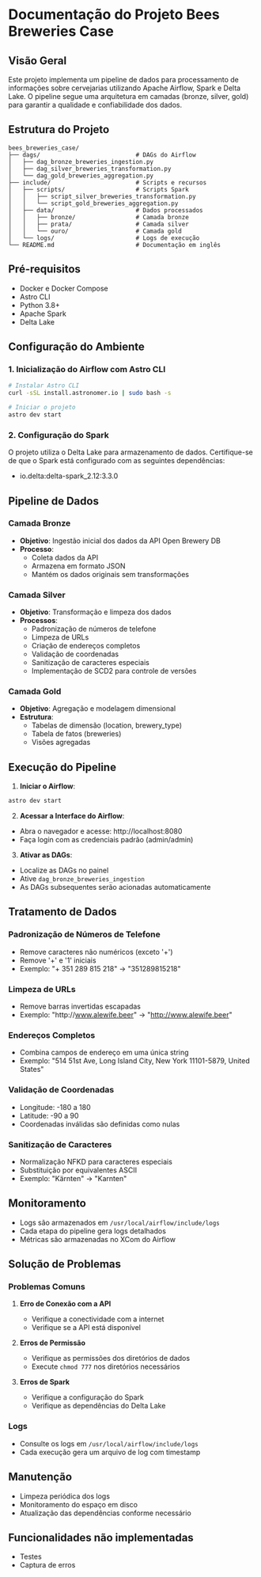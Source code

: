 # Documentação do Projeto Bees Breweries Case

## Visão Geral
Este projeto implementa um pipeline de dados para processamento de informações sobre cervejarias utilizando Apache Airflow, Spark e Delta Lake. O pipeline segue uma arquitetura em camadas (bronze, silver, gold) para garantir a qualidade e confiabilidade dos dados.

## Estrutura do Projeto
```
bees_breweries_case/
├── dags/                           # DAGs do Airflow
│   ├── dag_bronze_breweries_ingestion.py
│   ├── dag_silver_breweries_transformation.py
│   └── dag_gold_breweries_aggregation.py
├── include/                        # Scripts e recursos
│   ├── scripts/                    # Scripts Spark
│   │   ├── script_silver_breweries_transformation.py
│   │   └── script_gold_breweries_aggregation.py
│   ├── data/                       # Dados processados
│   │   ├── bronze/                 # Camada bronze
│   │   ├── prata/                  # Camada silver
│   │   └── ouro/                   # Camada gold
│   └── logs/                       # Logs de execução
└── README.md                       # Documentação em inglês
```

## Pré-requisitos
- Docker e Docker Compose
- Astro CLI
- Python 3.8+
- Apache Spark
- Delta Lake

## Configuração do Ambiente

### 1. Inicialização do Airflow com Astro CLI
```bash
# Instalar Astro CLI
curl -sSL install.astronomer.io | sudo bash -s

# Iniciar o projeto
astro dev start
```

### 2. Configuração do Spark
O projeto utiliza o Delta Lake para armazenamento de dados. Certifique-se de que o Spark está configurado com as seguintes dependências:
- io.delta:delta-spark_2.12:3.3.0

## Pipeline de Dados

### Camada Bronze
- **Objetivo**: Ingestão inicial dos dados da API Open Brewery DB
- **Processo**:
  - Coleta dados da API
  - Armazena em formato JSON
  - Mantém os dados originais sem transformações

### Camada Silver
- **Objetivo**: Transformação e limpeza dos dados
- **Processos**:
  - Padronização de números de telefone
  - Limpeza de URLs
  - Criação de endereços completos
  - Validação de coordenadas
  - Sanitização de caracteres especiais
  - Implementação de SCD2 para controle de versões

### Camada Gold
- **Objetivo**: Agregação e modelagem dimensional
- **Estrutura**:
  - Tabelas de dimensão (location, brewery_type)
  - Tabela de fatos (breweries)
  - Visões agregadas

## Execução do Pipeline

1. **Iniciar o Airflow**:
```bash
astro dev start
```

2. **Acessar a Interface do Airflow**:
- Abra o navegador e acesse: http://localhost:8080
- Faça login com as credenciais padrão (admin/admin)

3. **Ativar as DAGs**:
- Localize as DAGs no painel
- Ative `dag_bronze_breweries_ingestion`
- As DAGs subsequentes serão acionadas automaticamente

## Tratamento de Dados

### Padronização de Números de Telefone
- Remove caracteres não numéricos (exceto '+')
- Remove '+' e '1' iniciais
- Exemplo: "+ 351 289 815 218" → "351289815218"

### Limpeza de URLs
- Remove barras invertidas escapadas
- Exemplo: "http:\/\/www.alewife.beer" → "http://www.alewife.beer"

### Endereços Completos
- Combina campos de endereço em uma única string
- Exemplo: "514 51st Ave, Long Island City, New York 11101-5879, United States"

### Validação de Coordenadas
- Longitude: -180 a 180
- Latitude: -90 a 90
- Coordenadas inválidas são definidas como nulas

### Sanitização de Caracteres
- Normalização NFKD para caracteres especiais
- Substituição por equivalentes ASCII
- Exemplo: "Kärnten" → "Karnten"

## Monitoramento
- Logs são armazenados em `/usr/local/airflow/include/logs`
- Cada etapa do pipeline gera logs detalhados
- Métricas são armazenadas no XCom do Airflow

## Solução de Problemas

### Problemas Comuns
1. **Erro de Conexão com a API**
   - Verifique a conectividade com a internet
   - Verifique se a API está disponível

2. **Erros de Permissão**
   - Verifique as permissões dos diretórios de dados
   - Execute `chmod 777` nos diretórios necessários

3. **Erros de Spark**
   - Verifique a configuração do Spark
   - Verifique as dependências do Delta Lake

### Logs
- Consulte os logs em `/usr/local/airflow/include/logs`
- Cada execução gera um arquivo de log com timestamp

## Manutenção
- Limpeza periódica dos logs
- Monitoramento do espaço em disco
- Atualização das dependências conforme necessário

## Funcionalidades não implementadas
- Testes
- Captura de erros